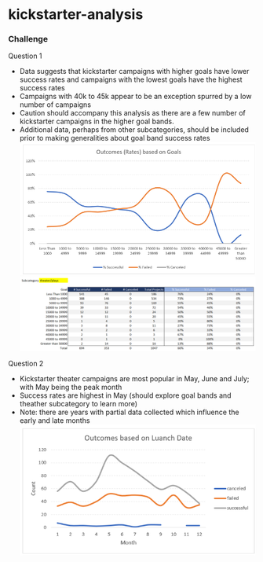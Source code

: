 # kickstarter-analysis

### Challenge
Question 1
- Data suggests that kickstarter campaigns with higher goals have lower success rates and campaigns with the lowest goals have the highest success rates
- Campaigns with 40k to 45k appear to be an exception spurred by a low number of campaigns
- Caution should accompany this analysis as there are a few number of kickstarter campaigns in the higher goal bands.  
- Additional data, perhaps from other subcategories, should be included prior to making generalities about goal band success rates
![Outcomes based on Goals - Graph](https://github.com/gyunker/kickstarter-analysis/blob/master/Outcomes%20based%20on%20Goals.png)
![Outcomes based on Goals 0 Data Grid](https://github.com/gyunker/kickstarter-analysis/blob/master/Outcomes%20based%20on%20Goals%20-%20Data%20Grid.png)


Question 2
- Kickstarter theater campaigns are most popular in May, June and July; with May being the peak month
- Success rates are highest in May (should explore goal bands and theather subcategory to learn more)
- Note: there are years with partial data collected which influence the early and late months
![Outcomes based on Launch Date - Graph](https://github.com/gyunker/kickstarter-analysis/blob/master/Outcomes%20based%20on%20Launch%20Date.png)
